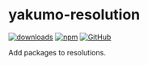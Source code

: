 # yakumo-resolution

[![downloads](https://img.shields.io/npm/dm/yakumo-resolution?style=flat-square)](https://www.npmjs.com/package/yakumo-resolution)
[![npm](https://img.shields.io/npm/v/yakumo-resolution?style=flat-square)](https://www.npmjs.com/package/yakumo-resolution)
[![GitHub](https://img.shields.io/github/license/koikirin/yakumo?style=flat-square)](https://github.com/koikirin/yakumo/blob/master/LICENSE)

Add packages to resolutions.
